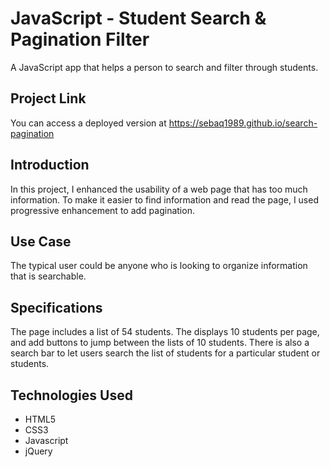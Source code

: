 # JavaScript - Student Search & Pagination Filter
A JavaScript app that helps a person to search and filter through students.

## Project Link
You can access a deployed version at https://sebaq1989.github.io/search-pagination

## Introduction
In this project, I enhanced the usability of a web page that has too much information. To make it easier to find information and read the page, I used progressive enhancement to add pagination.

## Use Case
The typical user could be anyone who is looking to organize information that is searchable.

## Specifications
The page includes a list of 54 students. The displays 10 students per page, and add buttons to jump between the lists of 10 students.
There is also a search bar to let users search the list of students for a particular student or students.

## Technologies Used
* HTML5
* CSS3
* Javascript
* jQuery


